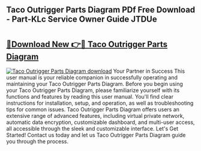## Taco Outrigger Parts Diagram PDf Free Download - Part-KLc Service Owner Guide JTDUe

# <h2><a href="http://dfrv6j.blite.top/?on=Taco+Outrigger+Parts+Diagram">🔗Download New 👉🔴 Taco Outrigger Parts Diagram</a></h2>

[![Taco Outrigger Parts Diagram download](https://i.imgur.com/lujVjoI.png)](http://dfrv6j.blite.top/?on=Taco+Outrigger+Parts+Diagram)
Your Partner in Success This user manual is your reliable companion in successfully operating and maintaining your Taco Outrigger Parts Diagram. Before you begin using your Taco Outrigger Parts Diagram, please familiarize yourself with its functions and features by reading this user manual. You'll find clear instructions for installation, setup, and operation, as well as troubleshooting tips for common issues. Taco Outrigger Parts Diagram offers users an extensive range of advanced features, including virtual private network, automatic data encryption, customizable dashboard, and multi-user access, all accessible through the sleek and customizable interface. Let's Get Started! Contact us today and let us Taco Outrigger Parts Diagram guide you through the process.
